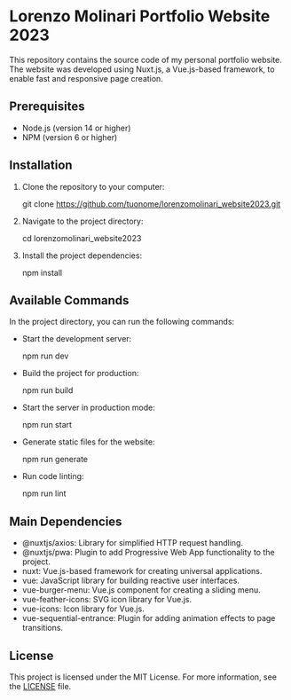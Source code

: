 # Lorenzo Molinari Portfolio Website 2023

This repository contains the source code of my personal portfolio website. The website was developed using Nuxt.js, a Vue.js-based framework, to enable fast and responsive page creation.

## Prerequisites

- Node.js (version 14 or higher)
- NPM (version 6 or higher)

## Installation

1. Clone the repository to your computer:

   git clone https://github.com/tuonome/lorenzomolinari_website2023.git

2. Navigate to the project directory:

   cd lorenzomolinari_website2023

3. Install the project dependencies:

   npm install

## Available Commands

In the project directory, you can run the following commands:

- Start the development server:

   npm run dev

- Build the project for production:

   npm run build

- Start the server in production mode:

   npm run start

- Generate static files for the website:

   npm run generate

- Run code linting:

   npm run lint

## Main Dependencies

- @nuxtjs/axios: Library for simplified HTTP request handling.
- @nuxtjs/pwa: Plugin to add Progressive Web App functionality to the project.
- nuxt: Vue.js-based framework for creating universal applications.
- vue: JavaScript library for building reactive user interfaces.
- vue-burger-menu: Vue.js component for creating a sliding menu.
- vue-feather-icons: SVG icon library for Vue.js.
- vue-icons: Icon library for Vue.js.
- vue-sequential-entrance: Plugin for adding animation effects to page transitions.

## License

This project is licensed under the MIT License. For more information, see the [LICENSE](LICENSE) file.
